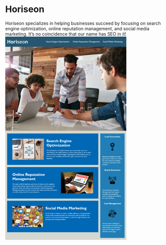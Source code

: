 # Horiseon
Horiseon specializes in helping businesses succeed by focusing on search engine optimization, online reputation management, and social media marketing. It’s no coincidence that our name has SEO in it!
![](Develop/assets/images/Horiseon.png)

